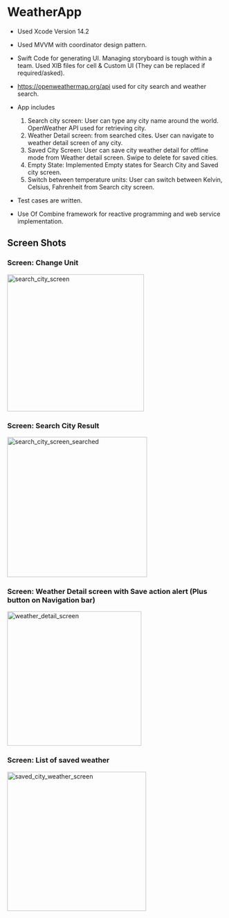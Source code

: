 # WeatherApp

* Used Xcode Version 14.2
* Used MVVM with coordinator design pattern.
* Swift Code for generating UI. Managing storyboard is tough within a team. Used XIB files for cell & Custom UI (They can be replaced if required/asked). 
*  https://openweathermap.org/api used for city search and weather search.
* App includes 
  	1.	Search city screen: User can type any city name around the world. OpenWeather API used for retrieving city. 
  	2.	Weather Detail screen:  from searched cites. User can navigate to weather detail screen of any city.
  	3.	Saved City Screen: User can save city weather detail for offline mode from Weather detail screen.  Swipe to delete for saved cities.
  	4.	Empty State: Implemented Empty states for Search City and Saved city screen.
  	5.	Switch between temperature units: User can switch between Kelvin, Celsius, Fahrenheit from Search city screen. 

* Test cases are written.
* Use Of Combine framework for reactive programming and web service implementation. 

## Screen Shots

### Screen: Change Unit
<img width="316" alt="search_city_screen" src="https://user-images.githubusercontent.com/2304583/221371210-3ac865f5-fc98-4f03-aac9-30802d9bcfef.png">

### Screen: Search City Result
<img width="323" alt="search_city_screen_searched" src="https://user-images.githubusercontent.com/2304583/221371217-e5b90b39-1ecf-4274-80f8-d94ec9168988.png">

### Screen: Weather Detail screen with Save action alert (Plus button on Navigation bar)
<img width="310" alt="weather_detail_screen" src="https://user-images.githubusercontent.com/2304583/221371226-285119f8-1c0c-42ea-99ee-54c310bdb146.png">

### Screen: List of saved weather
<img width="321" alt="saved_city_weather_screen" src="https://user-images.githubusercontent.com/2304583/221371232-53328abd-ca8f-4500-b753-f4815c347975.png">
